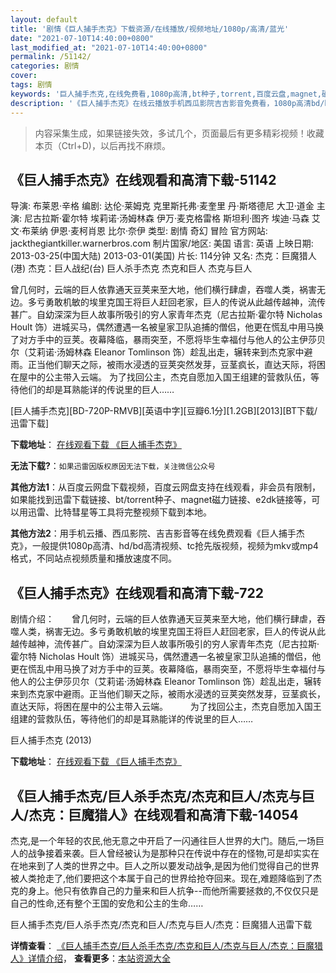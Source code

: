 ```yaml
---
layout: default
title: '剧情《巨人捕手杰克》下载资源/在线播放/视频地址/1080p/高清/蓝光'
date: "2021-07-10T14:40:00+0800"
last_modified_at: "2021-07-10T14:40:00+0800"
permalink: /51142/
categories: 剧情
cover:
tags: 剧情
keywords: '巨人捕手杰克,在线免费看,1080p高清,bt种子,torrent,百度云盘,magnet,磁力链,迅雷下载资源'
description: '《巨人捕手杰克》在线云播放手机西瓜影院吉吉影音免费看，1080p高清bd/hd未删减完整版和tc抢先枪版，mkv/mp4格式，附带bt/torrent种子、magnet/磁力链、百度云盘、网盘资源迅雷下载链接'
---
```


>内容采集生成，如果链接失效，多试几个，页面最后有更多精彩视频！收藏本页（Ctrl+D)，以后再找不麻烦。


## 《巨人捕手杰克》在线观看和高清下载-51142

导演: 布莱恩·辛格 编剧: 达伦·莱姆克 克里斯托弗·麦奎里 丹·斯塔德尼 大卫·道金 主演: 尼古拉斯·霍尔特 埃莉诺·汤姆林森 伊万·麦克格雷格 斯坦利·图齐 埃迪·马森 艾文·布莱纳 伊恩·麦柯肖恩 比尔·奈伊 类型: 剧情 奇幻 冒险 官方网站: jackthegiantkiller.warnerbros.com 制片国家/地区: 美国 语言: 英语 上映日期: 2013-03-25(中国大陆) 2013-03-01(美国) 片长: 114分钟 又名: 杰克：巨魔猎人(港) 杰克：巨人战纪(台) 巨人杀手杰克 杰克和巨人 杰克与巨人

曾几何时，云端的巨人依靠通天豆荚来至大地，他们横行肆虐，吞噬人类，祸害无边。多亏勇敢机敏的埃里克国王将巨人赶回老家，巨人的传说从此越传越神，流传甚广。自幼深深为巨人故事所吸引的穷人家青年杰克（尼古拉斯·霍尔特 Nicholas Hoult 饰）进城买马，偶然遭遇一名被皇家卫队追捕的僧侣，他更在慌乱中用马换了对方手中的豆荚。夜幕降临，暴雨突至，不愿将毕生幸福付与他人的公主伊莎贝尔（艾莉诺·汤姆林森 Eleanor Tomlinson 饰）趁乱出走，辗转来到杰克家中避雨。正当他们聊天之际，被雨水浸透的豆荚突然发芽，豆茎疯长，直达天际，将困在屋中的公主带入云端。 为了找回公主，杰克自愿加入国王组建的营救队伍，等待他们的却是耳熟能详的传说里的巨人……


[巨人捕手杰克][BD-720P-RMVB][英语中字][豆瓣6.1分][1.2GB][2013][BT下载/迅雷下载]

**下载地址**： [在线观看下载 《巨人捕手杰克》](https://www.btdx8.com/torrent/jack_the_giant_slayer_2013.html) 


**无法下载?**：`如果迅雷因版权原因无法下载，关注微信公众号 `

**其他方法1**：从百度云网盘下载视频，百度云网盘支持在线观看，非会员有限制，如果能找到迅雷下载链接、bt/torrent种子、magnet磁力链接、e2dk链接等，可以用迅雷、比特彗星等工具将完整视频下载到本地。

**其他方法2**：用手机云播、西瓜影院、吉吉影音等在线免费观看《巨人捕手杰克》，一般提供1080p高清、hd/bd高清视频、tc抢先版视频，视频为mkv或mp4格式，不同站点视频质量和播放速度不同。


## 《巨人捕手杰克》在线观看和高清下载-722

剧情介绍：　　曾几何时，云端的巨人依靠通天豆荚来至大地，他们横行肆虐，吞噬人类，祸害无边。多亏勇敢机敏的埃里克国王将巨人赶回老家，巨人的传说从此越传越神，流传甚广。自幼深深为巨人故事所吸引的穷人家青年杰克（尼古拉斯·霍尔特 Nicholas Hoult 饰）进城买马，偶然遭遇一名被皇家卫队追捕的僧侣，他更在慌乱中用马换了对方手中的豆荚。夜幕降临，暴雨突至，不愿将毕生幸福付与他人的公主伊莎贝尔（艾莉诺·汤姆林森 Eleanor Tomlinson 饰）趁乱出走，辗转来到杰克家中避雨。正当他们聊天之际，被雨水浸透的豆荚突然发芽，豆茎疯长，直达天际，将困在屋中的公主带入云端。  　　为了找回公主，杰克自愿加入国王组建的营救队伍，等待他们的却是耳熟能详的传说里的巨人……


巨人捕手杰克 (2013)

**下载地址**： [在线观看下载 《巨人捕手杰克》](https://www.btbtdy.me/btdy/dy2611.html) 


## 《巨人捕手杰克/巨人杀手杰克/杰克和巨人/杰克与巨人/杰克：巨魔猎人》在线观看和高清下载-14054

杰克,是一个年轻的农民,他无意之中开启了一闪通往巨人世界的大门。随后,一场巨人的战争接着来袭。巨人曾经被认为是那种只在传说中存在的怪物,可是却实实在在地来到了人类的世界之中。巨人之所以要发动战争,是因为他们觉得自己的世界被人类抢走了,他们要把这个本属于自己的世界给抢夺回来。现在,难题降临到了杰克的身上。他只有依靠自己的力量来和巨人抗争--而他所需要拯救的,不仅仅只是自己的性命,还有整个王国的安危和公主的生命……


巨人捕手杰克/巨人杀手杰克/杰克和巨人/杰克与巨人/杰克：巨魔猎人迅雷下载

**详情查看**： [《巨人捕手杰克/巨人杀手杰克/杰克和巨人/杰克与巨人/杰克：巨魔猎人》详情介绍](/movie/14054/)， **查看更多**：[本站资源大全](/movie/t/all/)

